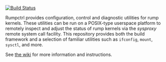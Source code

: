 [![Build Status](https://travis-ci.org/rumpkernel/rumpctrl.png?branch=master)](https://travis-ci.org/rumpkernel/rumpctrl)

Rumpctrl provides configuration, control and diagnostic utilities for
rump kernels.  These utilities can be run on a POSIX-type
userspace platform to remotely inspect and adjust the status of rump
kernels via the _sysproxy_ remote system call facility.  This repository
provides both the build framework and a selection of familiar utilities
such as `ifconfig`, `mount`, `sysctl`, and more.

See [the wiki](http://wiki.rumpkernel.org/Repo:-rumpctrl) for more
information and instructions.
